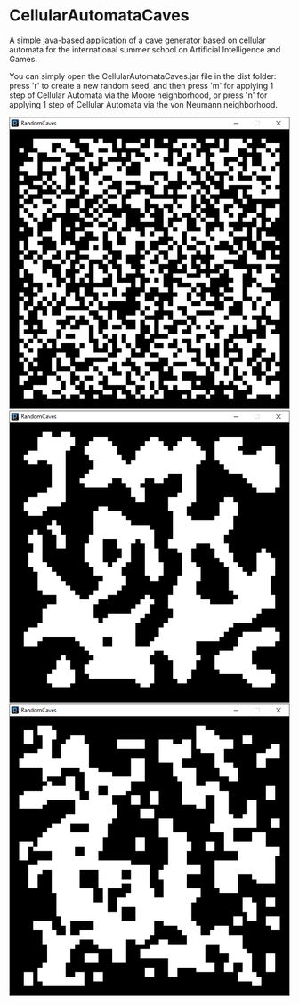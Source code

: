 # CellularAutomataCaves
A simple java-based application of a cave generator based on cellular automata for the international summer school on Artificial Intelligence and Games.

You can simply open the CellularAutomataCaves.jar file in the dist folder: press 'r' to create a new random seed, and then press 'm' for applying 1 step of Cellular Automata via the Moore neighborhood, or press 'n' for applying 1 step of Cellular Automata via the von Neumann neighborhood.

![Random Noise](https://raw.githubusercontent.com/sentientdesigns/CellularAutomataCaves/master/Readme_companion/rndcaves_1.png?v=4&s=100) ![Moore Neighborhood](/Readme_companion/rndcaves_2.png?v=4&s=100) ![von Neumann neighborhood](/Readme_companion/rndcaves_3.png?v=4&s=100)
